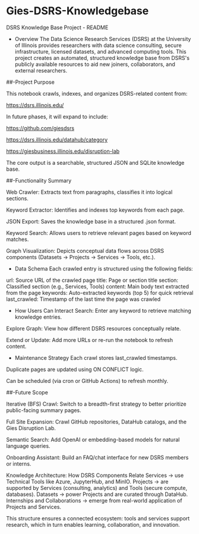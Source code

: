 # Gies-DSRS-Knowledgebase
DSRS Knowledge Base Project - README
- Overview
The Data Science Research Services (DSRS) at the University of Illinois provides researchers with data science consulting, secure infrastructure, licensed datasets, and advanced computing tools. This project creates an automated, structured knowledge base from DSRS's publicly available resources to aid new joiners, collaborators, and external researchers.

##-Project Purpose

This notebook crawls, indexes, and organizes DSRS-related content from:

https://dsrs.illinois.edu/

In future phases, it will expand to include:

https://github.com/giesdsrs

https://dsrs.illinois.edu/datahub/category

https://giesbusiness.illinois.edu/disruption-lab

The core output is a searchable, structured JSON and SQLite knowledge base.

##-Functionality Summary

Web Crawler: Extracts text from paragraphs, classifies it into logical sections.

Keyword Extractor: Identifies and indexes top keywords from each page.

JSON Export: Saves the knowledge base in a structured .json format.

Keyword Search: Allows users to retrieve relevant pages based on keyword matches.

Graph Visualization: Depicts conceptual data flows across DSRS components (Datasets → Projects → Services → Tools, etc.).

- Data Schema
Each crawled entry is structured using the following fields:

url: Source URL of the crawled page
title: Page or section title
section: Classified section (e.g., Services, Tools)
content: Main body text extracted from the page
keywords: Auto-extracted keywords (top 5) for quick retrieval
last_crawled: Timestamp of the last time the page was crawled

- How Users Can Interact
Search: Enter any keyword to retrieve matching knowledge entries.

Explore Graph: View how different DSRS resources conceptually relate.

Extend or Update: Add more URLs or re-run the notebook to refresh content.

- Maintenance Strategy
Each crawl stores last_crawled timestamps.

Duplicate pages are updated using ON CONFLICT logic.

Can be scheduled (via cron or GitHub Actions) to refresh monthly.

##-Future Scope

Iterative (BFS) Crawl: Switch to a breadth-first strategy to better prioritize public-facing summary pages.

Full Site Expansion: Crawl GitHub repositories, DataHub catalogs, and the Gies Disruption Lab.

Semantic Search: Add OpenAI or embedding-based models for natural language queries.

Onboarding Assistant: Build an FAQ/chat interface for new DSRS members or interns.

Knowledge Architecture: How DSRS Components Relate
Services → use Technical Tools like Azure, JupyterHub, and MinIO. Projects → are supported by Services (consulting, analytics) and Tools (secure compute, databases). Datasets → power Projects and are curated through DataHub. Internships and Collaborations → emerge from real-world application of Projects and Services.

This structure ensures a connected ecosystem: tools and services support research, which in turn enables learning, collaboration, and innovation.
